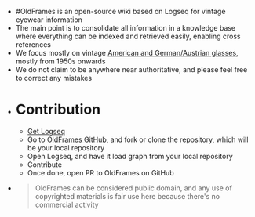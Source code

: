 - #OldFrames is an open-source wiki based on Logseq for vintage eyewear information
- The main point is to consolidate all information in a knowledge base where everything can be indexed and retrieved easily, enabling cross references
- We focus mostly on vintage [American and German/Austrian glasses](logseq://graph/wiki?page=Manufacturers), mostly from 1950s onwards
- We do not claim to be anywhere near authoritative, and please feel free to correct any mistakes
- # Contribution
	- [Get Logseq](https://logseq.com)
	- Go to [OldFrames GitHub](https://github.com/OldFrames/wiki), and fork or clone the repository, which will be your local repository
	- Open Logseq, and have it load graph from your local repository
	- Contribute
	- Once done, open PR to OldFrames on GitHub
- > OldFrames can be considered public domain, and any use of copyrighted materials is fair use here because there's no commercial activity